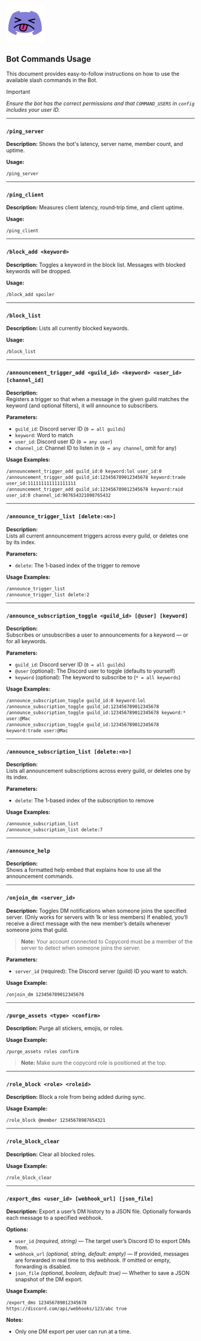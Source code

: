 <p align="left">
  <img src="../logo/logo.png" alt="Copycord Logo" width="100"/>
</p>

## Bot Commands Usage

This document provides easy-to-follow instructions on how to use the available slash commands in the Bot.

> [!IMPORTANT]
> *Ensure the bot has the correct permissions and that `COMMAND_USERS` in `config` includes your user ID.*

---

### `/ping_server`

**Description:** Shows the bot's latency, server name, member count, and uptime.

**Usage:**

```
/ping_server
```

---

### `/ping_client`

**Description:** Measures client latency, round‑trip time, and client uptime.

**Usage:**

```
/ping_client
```

---

### `/block_add <keyword>`

**Description:** Toggles a keyword in the block list. Messages with blocked keywords will be dropped.

**Usage:**

```
/block_add spoiler
```

---

### `/block_list`

**Description:** Lists all currently blocked keywords.

**Usage:**

```
/block_list
```

---

### `/announcement_trigger_add <guild_id> <keyword> <user_id> [channel_id]`

**Description:**  
Registers a trigger so that when a message in the given guild matches the keyword (and optional filters), it will announce to subscribers.

**Parameters:**
- `guild_id`: Discord server ID (`0 = all guilds`)  
- `keyword`: Word to match  
- `user_id`: Discord user ID (`0 = any user`)  
- `channel_id`: Channel ID to listen in (`0 = any channel`, omit for any)

**Usage Examples:**
```
/announcement_trigger_add guild_id:0 keyword:lol user_id:0
/announcement_trigger_add guild_id:123456789012345678 keyword:trade user_id:111111111111111111
/announcement_trigger_add guild_id:123456789012345678 keyword:raid user_id:0 channel_id:987654321098765432
```

---

### `/announce_trigger_list [delete:<n>]`

**Description:**  
Lists all current announcement triggers across every guild, or deletes one by its index.

**Parameters:**
- `delete`: The 1-based index of the trigger to remove

**Usage Examples:**
```
/announce_trigger_list
/announce_trigger_list delete:2
```

---

### `/announce_subscription_toggle <guild_id> [@user] [keyword]`

**Description:**  
Subscribes or unsubscribes a user to announcements for a keyword — or for all keywords.

**Parameters:**
- `guild_id`: Discord server ID (`0 = all guilds`)  
- `@user` (optional): The Discord user to toggle (defaults to yourself)  
- `keyword` (optional): The keyword to subscribe to (`* = all keywords`)  

**Usage Examples:**
```
/announce_subscription_toggle guild_id:0 keyword:lol
/announce_subscription_toggle guild_id:123456789012345678
/announce_subscription_toggle guild_id:123456789012345678 keyword:* user:@Mac
/announce_subscription_toggle guild_id:123456789012345678 keyword:trade user:@Mac
```

---

### `/announce_subscription_list [delete:<n>]`

**Description:**  
Lists all announcement subscriptions across every guild, or deletes one by its index.

**Parameters:**
- `delete`: The 1-based index of the subscription to remove

**Usage Examples:**
```
/announce_subscription_list
/announce_subscription_list delete:7
```

---

### `/announce_help`

**Description:**  
Shows a formatted help embed that explains how to use all the announcement commands.

---

### `/onjoin_dm <server_id>`

**Description:** Toggles DM notifications when someone joins the specified server. (Only works for servers with 1k or less members)
If enabled, you’ll receive a direct message with the new member’s details whenever someone joins that guild.
> **Note:** Your account connected to Copycord must be a member of the server to detect when someone joins the server.

**Parameters:**
* `server_id` (required): The Discord server (guild) ID you want to watch.

**Usage Example:**


```
/onjoin_dm 123456789012345678
```

---
### `/purge_assets <type> <confirm>`
**Description:** Purge all stickers, emojis, or roles.

**Usage Example:**
```
/purge_assets roles confirm
```
> **Note:** Make sure the copycord role is positioned at the top.

---

### `/role_block <role> <roleid>`
**Description:** Block a role from being added during sync.

**Usage Example:**
```
/role_block @member 12345678987654321
```

---
### `/role_block_clear`
**Description:** Clear all blocked roles.

**Usage Example:**
```
/role_block_clear
```

---

### `/export_dms <user_id> [webhook_url] [json_file]`
**Description:** Export a user’s DM history to a JSON file. Optionally forwards each message to a specified webhook.

**Options:**
- `user_id` *(required, string)* — The target user’s Discord ID to export DMs from.
- `webhook_url` *(optional, string, default: empty)* — If provided, messages are forwarded in real time to this webhook. If omitted or empty, forwarding is disabled.
- `json_file` *(optional, boolean, default: true)* — Whether to save a JSON snapshot of the DM export.

**Usage Example:**
```
/export_dms 123456789012345678 https://discord.com/api/webhooks/123/abc true
```

**Notes:**
- Only one DM export per user can run at a time.